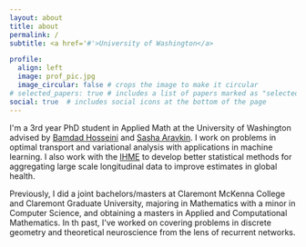 ```yaml
---
layout: about
title: about
permalink: /
subtitle: <a href='#'>University of Washington</a>

profile:
  align: left
  image: prof_pic.jpg
  image_circular: false # crops the image to make it circular
# selected_papers: true # includes a list of papers marked as "selected={true}"
social: true  # includes social icons at the bottom of the page
---
```


I'm a 3rd year PhD student in Applied Math at the University of Washington advised by [Bamdad Hosseini](https://bamdadhosseini.org/) and [Sasha Aravkin](https://uw-amo.github.io/saravkin/). I work on problems in optimal transport and variational analysis with applications in machine learning. I also work with the [IHME](https://www.healthdata.org/) to develop better statistical methods for aggregating large scale longitudinal data to improve estimates in global health. 

Previously, I did a joint bachelors/masters at Claremont McKenna College and Claremont Graduate University, majoring in Mathematics with a minor in Computer Science, and obtaining a masters in Applied and Computational Mathematics. In th past, I've worked on covering problems in discrete geometry and theoretical neuroscience from the lens of recurrent networks.